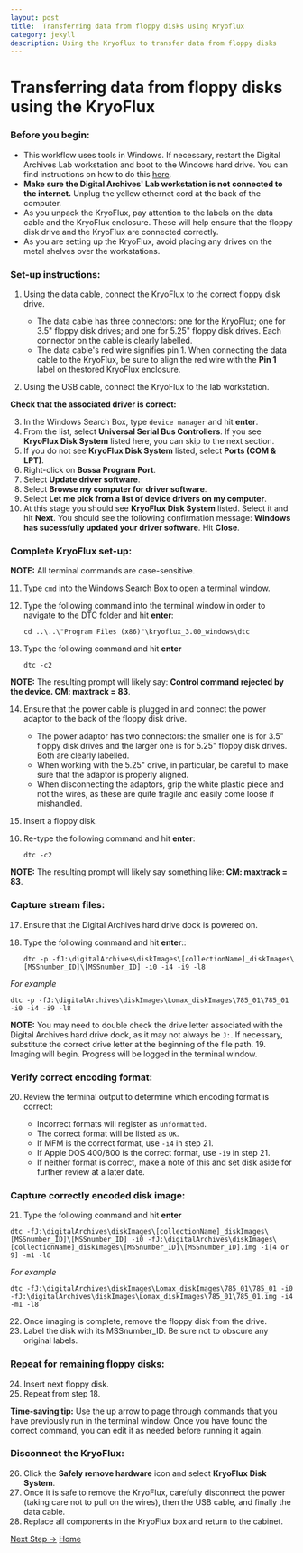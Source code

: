 ```yaml
---
layout: post
title:  Transferring data from floppy disks using Kryoflux
category: jekyll 
description: Using the Kryoflux to transfer data from floppy disks
---
```


# Transferring data from floppy disks using the KryoFlux

### Before you begin:

* This workflow uses tools  in Windows. If necessary, restart the Digital Archives Lab workstation and boot to the Windows hard drive. You can find instructions on how to do this [here](https://bedwards254.github.io/testBDBC/jekyll/2019/01/22/BC-Windows-Switch.html).
* **Make sure the Digital Archives' Lab workstation is not connected to the internet.** Unplug the yellow ethernet cord at the back of the computer.
* As you unpack the KryoFlux, pay attention to the labels on the data cable and the KryoFlux enclosure. These will help ensure that the floppy disk drive and the KryoFlux are connected correctly.
* As you are setting up the KryoFlux, avoid placing any drives on the metal shelves over the workstations.

### Set-up instructions:

1. Using the data cable, connect the KryoFlux to the correct floppy disk drive.

   - The data cable has three connectors: one for the KryoFlux; one for 3.5" floppy disk drives; and one for 5.25" floppy disk drives. Each connector on the cable is clearly labelled.
    - The data cable's red wire signifies pin 1. When connecting the data cable to the KryoFlux, be sure to align the red wire with the **Pin 1** label on thestored KryoFlux enclosure.
  
2. Using the USB cable, connect the KryoFlux to the lab workstation.

**Check that the associated driver is correct:**

3. In the Windows Search Box, type `device manager` and hit **enter**.
4. From the list, select **Universal Serial Bus Controllers**. If you see **KryoFlux Disk System** listed here, you can skip to the next section.
5. If you do not see **KryoFlux Disk System** listed, select **Ports (COM & LPT)**.
6. Right-click on **Bossa Program Port**.
7. Select **Update driver software**.
8. Select **Browse my computer for driver software**.
9. Select **Let me pick from a list of device drivers on my computer**.
10. At this stage you should see **KryoFlux Disk System** listed. Select it and hit **Next**. You should see the following confirmation message: **Windows has sucessfully updated your driver software**. Hit **Close**.

### Complete KryoFlux set-up:

**NOTE:** All terminal commands are case-sensitive.

11. Type `cmd` into the Windows Search Box to open a terminal window.
12. Type the following command into the terminal window in order to navigate to the DTC folder and hit **enter**:

    ```cd ..\..\"Program Files (x86)"\kryoflux_3.00_windows\dtc```

13. Type the following command and hit **enter** 

    ```dtc -c2```

**NOTE:** The resulting prompt will likely say: **Control command rejected by the device. CM: maxtrack = 83**.

14. Ensure that the power cable is plugged in and connect the power adaptor to the back of the floppy disk drive.

    - The power adaptor has two connectors: the smaller one is for 3.5" floppy disk drives and the larger one is for 5.25" floppy disk drives. Both are clearly labelled.
    - When working with the 5.25" drive, in particular, be careful to make sure that the adaptor is properly aligned.
    - When disconnecting the adaptors, grip the white plastic piece and not the wires, as these are quite fragile and easily come loose if mishandled.
  
15. Insert a floppy disk.
16. Re-type the following command and hit **enter**:

    ```dtc -c2```

**NOTE:** The resulting prompt will likely say something like: **CM: maxtrack = 83**.

### Capture stream files:

17. Ensure that the Digital Archives hard drive dock is powered on.
18. Type the following command and hit **enter**::

    ```dtc -p -fJ:\digitalArchives\diskImages\[collectionName]_diskImages\[MSSnumber_ID]\[MSSnumber_ID] -i0 -i4 -i9 -l8```

*For example*

  ```dtc -p -fJ:\digitalArchives\diskImages\Lomax_diskImages\785_01\785_01 -i0 -i4 -i9 -l8```

**NOTE:** You may need to double check the drive letter associated with the Digital Archives hard drive dock, as it may not always be ``J:``. If necessary, substitute the correct drive letter at the beginning of the file path.
19. Imaging will begin. Progress will be logged in the terminal window.

### Verify correct encoding format:

20. Review the terminal output to determine which encoding format is correct:

    - Incorrect formats will register as ``unformatted``.
    - The correct format will be listed as ``OK``.
    - If MFM is the correct format, use ``-i4`` in step 21.
    - If Apple DOS 400/800 is the correct format, use ``-i9`` in step 21.
    - If neither format is correct, make a note of this and set disk aside for further review at a later date.
  
### Capture correctly encoded disk image:

21. Type the following command and hit **enter**

   ```dtc -fJ:\digitalArchives\diskImages\[collectionName]_diskImages\[MSSnumber_ID]\[MSSnumber_ID] -i0 -fJ:\digitalArchives\diskImages\[collectionName]_diskImages\[MSSnumber_ID]\[MSSnumber_ID].img -i[4 or 9] -m1 -l8```

*For example*

   ```dtc -fJ:\digitalArchives\diskImages\Lomax_diskImages\785_01\785_01 -i0 -fJ:\digitalArchives\diskImages\Lomax_diskImages\785_01\785_01.img -i4 -m1 -l8```

22. Once imaging is complete, remove the floppy disk from the drive.
23. Label the disk with its MSSnumber\_ID. Be sure not to obscure any original labels.

### Repeat for remaining floppy disks:

24. Insert next floppy disk.
25. Repeat from step 18.

**Time-saving tip:** Use the up arrow to page through commands that you have previously run in the terminal window. Once you have found the correct command, you can edit it as needed before running it again.

### Disconnect the KryoFlux:

26. Click the **Safely remove hardware** icon and select **KryoFlux Disk System**.
27. Once it is safe to remove the KryoFlux, carefully disconnect the power (taking care not to pull on the wires), then the USB cable, and finally the data cable.
28. Replace all components in the KryoFlux box and return to the cabinet.

[Next Step ->](https://bedwards254.github.io/testBDBC/jekyll/2019/01/22/img-migration.html)
[Home](https://bedwards254.github.io/testBDBC/jekyll/2019/01/23/welcome-BDBC.html)
